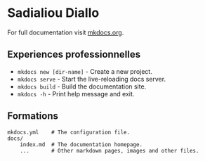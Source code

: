 # Sadialiou Diallo

For full documentation visit [mkdocs.org](https://www.mkdocs.org).

## Experiences professionnelles

* `mkdocs new [dir-name]` - Create a new project.
* `mkdocs serve` - Start the live-reloading docs server.
* `mkdocs build` - Build the documentation site.
* `mkdocs -h` - Print help message and exit.

## Formations

    mkdocs.yml    # The configuration file.
    docs/
        index.md  # The documentation homepage.
        ...       # Other markdown pages, images and other files.
